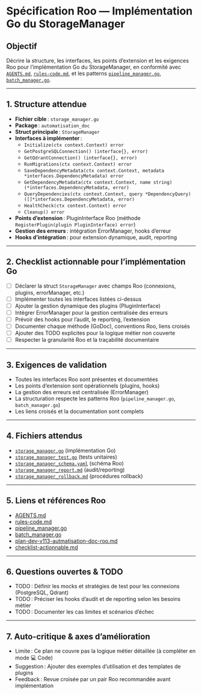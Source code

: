 # Spécification Roo — Implémentation Go du StorageManager

## Objectif
Décrire la structure, les interfaces, les points d’extension et les exigences Roo pour l’implémentation Go du StorageManager, en conformité avec [`AGENTS.md`](AGENTS.md), [`rules-code.md`](.roo/rules/rules-code.md), et les patterns [`pipeline_manager.go`](scripts/automatisation_doc/pipeline_manager.go), [`batch_manager.go`](scripts/automatisation_doc/batch_manager.go).

---

## 1. Structure attendue

- **Fichier cible** : `storage_manager.go`
- **Package** : `automatisation_doc`
- **Struct principale** : `StorageManager`
- **Interfaces à implémenter** :
  - `Initialize(ctx context.Context) error`
  - `GetPostgreSQLConnection() (interface{}, error)`
  - `GetQdrantConnection() (interface{}, error)`
  - `RunMigrations(ctx context.Context) error`
  - `SaveDependencyMetadata(ctx context.Context, metadata *interfaces.DependencyMetadata) error`
  - `GetDependencyMetadata(ctx context.Context, name string) (*interfaces.DependencyMetadata, error)`
  - `QueryDependencies(ctx context.Context, query *DependencyQuery) ([]*interfaces.DependencyMetadata, error)`
  - `HealthCheck(ctx context.Context) error`
  - `Cleanup() error`
- **Points d’extension** : PluginInterface Roo (méthode `RegisterPlugin(plugin PluginInterface) error`)
- **Gestion des erreurs** : intégration ErrorManager, hooks d’erreur
- **Hooks d’intégration** : pour extension dynamique, audit, reporting

---

## 2. Checklist actionnable pour l’implémentation Go

- [ ] Déclarer la struct `StorageManager` avec champs Roo (connexions, plugins, errorManager, etc.)
- [ ] Implémenter toutes les interfaces listées ci-dessus
- [ ] Ajouter la gestion dynamique des plugins (PluginInterface)
- [ ] Intégrer ErrorManager pour la gestion centralisée des erreurs
- [ ] Prévoir des hooks pour l’audit, le reporting, l’extension
- [ ] Documenter chaque méthode (GoDoc), conventions Roo, liens croisés
- [ ] Ajouter des TODO explicites pour la logique métier non couverte
- [ ] Respecter la granularité Roo et la traçabilité documentaire

---

## 3. Exigences de validation

- Toutes les interfaces Roo sont présentes et documentées
- Les points d’extension sont opérationnels (plugins, hooks)
- La gestion des erreurs est centralisée (ErrorManager)
- La structuration respecte les patterns Roo (`pipeline_manager.go`, `batch_manager.go`)
- Les liens croisés et la documentation sont complets

---

## 4. Fichiers attendus

- [`storage_manager.go`](scripts/automatisation_doc/storage_manager.go) (implémentation Go)
- [`storage_manager_test.go`](scripts/automatisation_doc/storage_manager_test.go) (tests unitaires)
- [`storage_manager_schema.yaml`](scripts/automatisation_doc/storage_manager_schema.yaml) (schéma Roo)
- [`storage_manager_report.md`](scripts/automatisation_doc/storage_manager_report.md) (audit/reporting)
- [`storage_manager_rollback.md`](scripts/automatisation_doc/storage_manager_rollback.md) (procédures rollback)

---

## 5. Liens et références Roo

- [AGENTS.md](AGENTS.md)
- [rules-code.md](.roo/rules/rules-code.md)
- [pipeline_manager.go](scripts/automatisation_doc/pipeline_manager.go)
- [batch_manager.go](scripts/automatisation_doc/batch_manager.go)
- [plan-dev-v113-autmatisation-doc-roo.md](projet/roadmaps/plans/consolidated/plan-dev-v113-autmatisation-doc-roo.md)
- [checklist-actionnable.md](checklist-actionnable.md)

---

## 6. Questions ouvertes & TODO

- TODO : Définir les mocks et stratégies de test pour les connexions (PostgreSQL, Qdrant)
- TODO : Préciser les hooks d’audit et de reporting selon les besoins métier
- TODO : Documenter les cas limites et scénarios d’échec

---

## 7. Auto-critique & axes d’amélioration

- Limite : Ce plan ne couvre pas la logique métier détaillée (à compléter en mode 💻 Code)
- Suggestion : Ajouter des exemples d’utilisation et des templates de plugins
- Feedback : Revue croisée par un pair Roo recommandée avant implémentation
